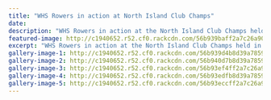 ```yaml
---
title: "WHS Rowers in action at North Island Club Champs"
date: 
description: "WHS Rowers in action at the North Island Club Champs held in Wanganui on 16/17 January 2016."
featured-image: http://c1940652.r52.cf0.rackcdn.com/56b939baff2a7c26a90007e4/group-photo-of-girls.jpg
excerpt: "WHS Rowers in action at the North Island Club Champs held in Wanganui on 16/17 January 2016."
gallery-image-1: http://c1940652.r52.cf0.rackcdn.com/56b939d4b8d39a7859000836/group-boys-milling-with-boats-1.jpg
gallery-image-2: http://c1940652.r52.cf0.rackcdn.com/56b940d7b8d39a785900085a/girls-2-still.jpg
gallery-image-3: http://c1940652.r52.cf0.rackcdn.com/56b93ef4ff2a7c26a9000808/girls-2-action-no-1.jpg
gallery-image-4: http://c1940652.r52.cf0.rackcdn.com/56b93edfb8d39a7859000858/girls-2-action-no-2.jpg
gallery-image-5: http://c1940652.r52.cf0.rackcdn.com/56b93eccff2a7c26a9000806/girls-2-action-no-3.jpg
---
```

